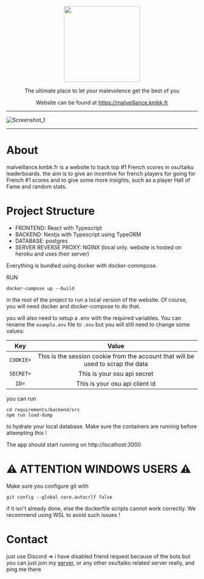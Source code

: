 <p align="center">
  <img height="200" src="https://github.com/kamaboko117/TaikoFRSnipe/assets/48692472/3d86b18a-2896-4a9f-ad9d-613ec85877ec">
</p> 
<p align="center">
The ultimate place to let your malevolence get the best of you
</p>
<p align="center">
Website can be found at <a href="https://malveillance.kmbk.fr">https://malveillance.kmbk.fr</a>
</p>

***
![Screenshot_1](https://github.com/kamaboko117/TaikoFRSnipe/assets/48692472/5d644ffe-5367-4515-b616-136893ae0045)
***

About
================================
malveillance.kmbk.fr is a website to track top #1 French scores in osu!taiko leaderboards. the aim is to give an incentive for french players for going for French #1 scores and to give some more insights, such as a player Hall of Fame and random stats.

Project Structure
================================
- FRONTEND: React with Typescript
- BACKEND: Nestjs with Typescript using TypeORM
- DATABASE: postgres
- SERVER REVERSE PROXY: NGINX (local only. website is hosted on heroku and uses their server)

Everything is bundled using docker with docker-commpose.

RUN
```
docker-compose up --build
```
in the root of the project to run a local version of the website. Of course, you will need docker and docker-compose to do that.

you will also need to setup a .env with the required variables. You can rename the `example.env` file to `.env` but you will still need to change some values:

Key | Value 
:---: | :---: 
`COOKIE=` | This is the session cookie from the account that will be used to scrap the data
`SECRET=` | This is your osu api secret
`ID=` | This is your osu api client id

you can run 
```
cd requirements/backend/src
npm run load-dump
```
to hydrate your local database. Make sure the containers are running before attempting this !

The app should start running on http://localhost:3000

⚠️ ATTENTION WINDOWS USERS ⚠️
===============================
Make sure you configure git with 
```
git config --global core.autocrlf false
``` 
if it isn't already done, else the dockerfile scripts cannot work correctly. We recommend using WSL to avoid such issues !

Contact
===============================
just use Discord => i have disabled friend request because of the bots but you can just join my [server](https://discord.gg/Fu9PTJ4), or any other osu!taiko related server really, and ping me there
